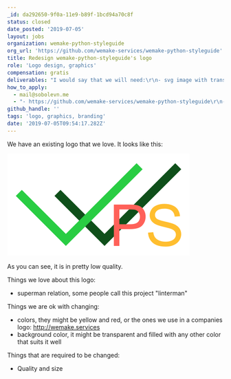 ```yaml
---
_id: da292650-9f0a-11e9-b89f-1bcd94a70c8f
status: closed
date_posted: '2019-07-05'
layout: jobs
organization: wemake-python-styleguide
org_url: 'https://github.com/wemake-services/wemake-python-styleguide'
title: Redesign wemake-python-styleguide's logo
role: 'Logo design, graphics'
compensation: gratis
deliverables: "I would say that we will need:\r\n- svg image with transparent background\r\n- png image with transparent background\r\n- optional: svg and png image with different background color\r\n- optional: png"
how_to_apply:
  - mail@sobolevn.me
  - "- https://github.com/wemake-services/wemake-python-styleguide\r\n- https://wemake-python-styleguide.readthedocs.io\r\n- https://wemake.services"
github_handle: ''
tags: 'logo, graphics, branding'
date: '2019-07-05T09:54:17.282Z'
---
```

We have an existing logo that we love. It looks like this: 

![Logo](https://raw.githubusercontent.com/wemake-services/wemake-python-styleguide/master/docs/_static/logo.png)

As you can see, it is in pretty low quality. 

Things we love about this logo:
- superman relation, some people call this project "linterman"

Things we are ok with changing:
- colors, they might be yellow and red, or the ones we use in a companies logo: http://wemake.services
- background color, it might be transparent and filled with any other color that suits it well

Things that are required to be changed:
- Quality and size
